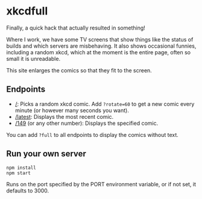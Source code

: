 # xkcdfull
Finally, a quick hack that actually resulted in something!

Where I work, we have some TV screens that show things like the status of builds and which servers are misbehaving. It also shows occasional funnies, including a random xkcd, which at the moment is the entire page, often so small it is unreadable.

This site enlarges the comics so that they fit to the screen.

## Endpoints
- [/](http://xkcd.danielthepope.co.uk/): Picks a random xkcd comic. Add `?rotate=60` to get a new comic every minute (or however many seconds you want).
- [/latest](http://xkcd.danielthepope.co.uk/latest): Displays the most recent comic.
- [/149](http://xkcd.danielthepope.co.uk/149) (or any other number): Displays the specified comic.

You can add `?full` to all endpoints to display the comics without text.

## Run your own server
```
npm install
npm start
```
Runs on the port specified by the PORT environment variable, or if not set, it defaults to 3000.
